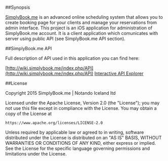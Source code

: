 ##Synopsis

[SimplyBook.me](https://simplybook.me) is an advanced online scheduling system that allows you to create booking page for your clients and manage your reservations from admin interface. This project is an iOS application for administration of SimplyBook.me account. It is a client application which comunicates with server using public API (see SimplyBook.me API section).

##SimplyBook.me API

Full description of API used in this application you can find here:

[http://wiki.simplybook.me/index.php/API](http://wiki.simplybook.me/index.php/API)
[Interactive API Explorer](https://simplybook.me/api/explorer)

##License

Copyright 2015 SimplyBook.me | Notando Iceland ltd

Licensed under the Apache License, Version 2.0 (the "License");
you may not use this file except in compliance with the License.
You may obtain a copy of the License at

    https://www.apache.org/licenses/LICENSE-2.0

Unless required by applicable law or agreed to in writing, software
distributed under the License is distributed on an "AS IS" BASIS,
WITHOUT WARRANTIES OR CONDITIONS OF ANY KIND, either express or implied.
See the License for the specific language governing permissions and
limitations under the License.
